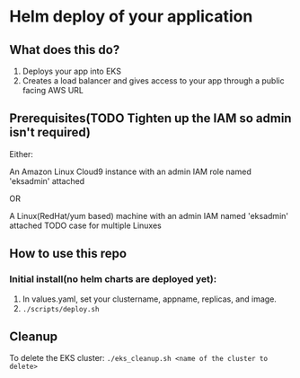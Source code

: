 # Helm deploy of your application

## What does this do?  

1. Deploys your app into EKS
2. Creates a load balancer and gives access to your app through a public facing AWS URL

## Prerequisites(TODO Tighten up the IAM so admin isn't required)

Either:

An Amazon Linux Cloud9 instance with an admin IAM role named 'eksadmin' attached

OR

A Linux(RedHat/yum based) machine with an admin IAM named 'eksadmin' attached TODO case for multiple Linuxes


## How to use this repo

### Initial install(no helm charts are deployed yet):

1. In values.yaml, set your clustername, appname, replicas, and image.
2. `./scripts/deploy.sh`


## Cleanup

To delete the EKS cluster:
`./eks_cleanup.sh <name of the cluster to delete>`